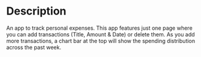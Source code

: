# Description

An app to track personal expenses. This app features just one page where you can add transactions (Title, Amount & Date) or delete them. As you add more transactions, a chart bar at the top will show the spending distribution across the past week.